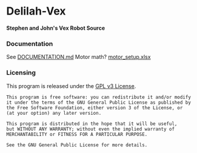# Delilah-Vex
**Stephen and John's Vex Robot Source**

### Documentation ###
  See [DOCUMENTATION.md](DOCUMENTATION.md)
  Motor math? [motor_setup.xlsx](https://drive.google.com/file/d/0B9RaWg90J14AMmFEUTl5SnpBRXM/view)

### Licensing ###
This program is released under the [GPL v3 License](LICENSE).
```
This program is free software: you can redistribute it and/or modify  
it under the terms of the GNU General Public License as published by  
the Free Software Foundation, either version 3 of the License, or  
(at your option) any later version.  

This program is distributed in the hope that it will be useful,  
but WITHOUT ANY WARRANTY; without even the implied warranty of  
MERCHANTABILITY or FITNESS FOR A PARTICULAR PURPOSE.

See the GNU General Public License for more details.  
```
